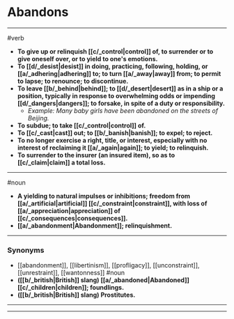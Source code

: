 # Abandons
---
#verb
- **To give up or relinquish [[c/_control|control]] of, to surrender or to give oneself over, or to yield to one's emotions.**
- **To [[d/_desist|desist]] in doing, practicing, following, holding, or [[a/_adhering|adhering]] to; to turn [[a/_away|away]] from; to permit to lapse; to renounce; to discontinue.**
- **To leave [[b/_behind|behind]]; to [[d/_desert|desert]] as in a ship or a position, typically in response to overwhelming odds or impending [[d/_dangers|dangers]]; to forsake, in spite of a duty or responsibility.**
	- _Example: Many baby girls have been abandoned on the streets of Beijing._
- **To subdue; to take [[c/_control|control]] of.**
- **To [[c/_cast|cast]] out; to [[b/_banish|banish]]; to expel; to reject.**
- **To no longer exercise a right, title, or interest, especially with no interest of reclaiming it [[a/_again|again]]; to yield; to relinquish.**
- **To surrender to the insurer (an insured item), so as to [[c/_claim|claim]] a total loss.**
---
#noun
- **A yielding to natural impulses or inhibitions; freedom from [[a/_artificial|artificial]] [[c/_constraint|constraint]], with loss of [[a/_appreciation|appreciation]] of [[c/_consequences|consequences]].**
- **[[a/_abandonment|Abandonment]]; relinquishment.**
---
### Synonyms
- [[abandonment]], [[libertinism]], [[profligacy]], [[unconstraint]], [[unrestraint]], [[wantonness]]
#noun
- **([[b/_british|British]] slang) [[a/_abandoned|Abandoned]] [[c/_children|children]]; foundlings.**
- **([[b/_british|British]] slang) Prostitutes.**
---
---
